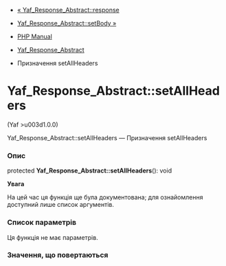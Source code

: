 - [«
Yaf_Response_Abstract::response](yaf-response-abstract.response.md)
- [Yaf_Response_Abstract::setBody
»](yaf-response-abstract.setbody.md)

- [PHP Manual](index.md)
- [Yaf_Response_Abstract](class.yaf-response-abstract.md)
- Призначення setAllHeaders

# Yaf_Response_Abstract::setAllHeaders

(Yaf \>u003d1.0.0)

Yaf_Response_Abstract::setAllHeaders — Призначення setAllHeaders

### Опис

protected **Yaf_Response_Abstract::setAllHeaders**(): void

**Увага**

На цей час ця функція ще була документована; для
ознайомлення доступний лише список аргументів.

### Список параметрів

Ця функція не має параметрів.

### Значення, що повертаються
